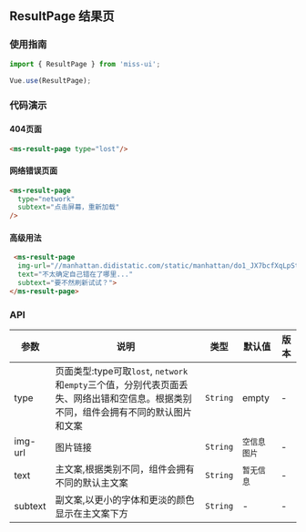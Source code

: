 ## ResultPage 结果页

### 使用指南
``` javascript
import { ResultPage } from 'miss-ui';

Vue.use(ResultPage);
```

### 代码演示

#### 404页面

```html
<ms-result-page type="lost"/>
```


#### 网络错误页面

```html
<ms-result-page
  type="network"
  subtext="点击屏幕，重新加载"
/>
```

#### 高级用法

```html
 <ms-result-page
  img-url="//manhattan.didistatic.com/static/manhattan/do1_JX7bcfXqLpStKRv31xlp"
  text="不太确定自己错在了哪里..."
  subtext="要不然刷新试试？">
</ms-result-page>
```

### API

| 参数 | 说明 | 类型 | 默认值 | 版本 |
|------|------|------|------|------|
| type | 页面类型:type可取`lost`, `network`和`empty`三个值，分别代表页面丢失、网络出错和空信息。根据类别不同，组件会拥有不同的默认图片和文案 | `String` | empty | - |
| img-url | 图片链接 | `String` | `空信息图片` | - |
| text | 主文案,根据类别不同，组件会拥有不同的默认主文案 | `String` | `暂无信息` | - |
| subtext | 副文案,以更小的字体和更淡的颜色显示在主文案下方 | `String` | - | - |

